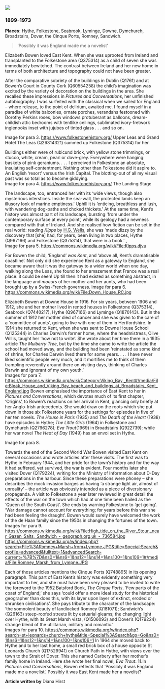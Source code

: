 <a href="https://dev.visual-essays.app"><img src="https://dev-visual-essays.netlify.app/images/ve-button.png"></a>
<param ve-config title="Elizabeth Bowen" author="Diana Hirst" layout="vtl" 
banner="https://upload.wikimedia.org/wikipedia/commons/f/f7/Down_House_RC.jpg">

### 1899-1973

**Places:** Hythe, Folkestone, Seabrook, Lyminge, Downe, Dymchurch, Broadstairs, Dover, the Cinque Ports, Romney, Sandwich.

>‘Possibly it was England made me a novelist’
<param ve-image url="https://upload.wikimedia.org/wikipedia/commons/b/b7/The_Kent_coast_%28IA_kentcoast00lewirich%29.pdf" label="Lewis, Arthur D, Public domain, via Wikimedia Commons" attribution="Lewis, Arthur D, Public domain, via Wikimedia Commons">

Elizabeth Bowen loved East Kent. When she was uprooted from Ireland and transplanted to the Folkestone area (Q375314) as a child of seven she was immediately bewitched. The contrast between Ireland and her new home in terms of both architecture and topography could not have been greater. 
<param ve-image url="https://upload.wikimedia.org/wikipedia/commons/a/aa/Rosa_%27Dorothy_Perkins%27_01.jpg" label="Rosa 'Dorothy Perkins' (Jackson & Perkins, 1901) flowering in the garden for rose novelities on the Beutig hill in Baden Baden (Germany) (Dorothy Perkins seems to have only been introduced in 1901, but in 1908, this rose won top honours at the Royal National Rose Society.)" attribution="Wilrooij, CC BY-SA 4.0 <https://creativecommons.org/licenses/by-sa/4.0>, via Wikimedia Commons">

After the comparative sobriety of the buildings in Dublin (Q1761) and at Bowen’s Court in County Cork (Q60554258) the child’s imagination was excited by the variety of decoration on the buildings in the area. She recalled these impressions in _Pictures and Conversations_, her unfinished autobiography. 
I was surfeited with the classical when we sailed for England – where release, to the point of delirium, awaited me. I found myself in a paradise of white balconies, ornate porches, verandahs festooned with Dorothy Perkins roses, bow windows protuberant as balloons, dream-childish attic bedrooms with tentlike ceilings, sublimated ivory-fretwork inglenooks inset with jujubes of tinted glass . . . and so on. 

Image for para 3. https://www.folkestonehistory.org/ Upper Leas and Grand Hotel
The Leas (Q26314321) summed up Folkestone (Q375314) for her. 

Buildings either were of rubicund brick, with yellow stone trimmings, or stucco, white, cream, pearl or dove-grey. Everywhere were hanging baskets of pink geraniums. . . . I perceived in Folkestone an absolute, insulating self-contentment. Nothing other than Folkestone did it aspire to. An English ‘resort’ versus the Irish Capital. The blotting-out of all my visual past was so total as to become giddying.   
Image for para 4. https://www.folkestonehistory.org/ The Landing Stage

The landscape, too, entranced her with its ‘wide views, though also mysterious interstices.  Inside the sea-wall, the protected lands keep an illusory look of marine emptiness.’ Uphill it is ‘enticing, breathless and lush, with wandering dog-paths and choked thickets.’  At the same time, Kent’s history was almost part of its landscape, bursting ‘from under the contemporary surface at every point’, while its geology had a newness compared with that of Ireland.   And she realised how fiction can be set in the real world: reading _Kipps_ by [H.G. Wells]( /20c/20c-wellshg-biography), she was ‘made dizzy by the discovery that [she] had, for years, been living in two places, Hythe (Q967166) and Folkestone (Q375314), that were in a book.’  ,   
Image for para 5. https://commons.wikimedia.org/wiki/File:Kipps.djvu

For Bowen the child, ‘England’ _was Kent_, and ‘above all, Kent’s dramatisable coastline’.   Not only did she experience Kent as a gateway to England, she became aware that it was the gateway to a wider world when one day, walking along the Leas, she found to her amazement that France was a real place: it could be seen! Up till then it had existed as something abstract, in the language and _moeurs_ of her mother and her aunts, who had been brought up by a Swiss-French governess. 
Image for para 6.
https://commons.wikimedia.org/wiki/File:Down_House_RC.jpg
 
Elizabeth Bowen at Downe House in 1916.
For six years, between 1906 and 1912, she and her mother lived in rented houses in Folkestone (Q375314), Seabrook (Q7440217), Hythe (Q967166) and Lyminge (Q1870143). But in the summer of 1912 her mother died of cancer and she was given to the care of a ‘committee of aunts’, going to live with one of them in Hertfordshire. In 1914 she returned to Kent, when she was sent to Downe House School  (Q125344) in Charles Darwin’s former home, where the headmistress, Olive Willis, taught her ‘how not to write’. She wrote about her time there in a 1935 article _The Mulberry Tree_, but by the time she came to write the article the school had moved away, and the building had been ‘reinstated as some kind of shrine, for Charles Darwin lived there for some years. . . .  I have never liked scientific people very much, and it mortifies me to think of them trampling reverently around there on visiting days, thinking of Charles Darwin and ignorant of my own youth.’  
Images for para 7.
https://commons.wikimedia.org/wiki/Category:Viking_Bay,_Kent#/media/File:Bleak_House_and_Viking_Bay_beach_and_buildings_at_Broadstairs_Kent_England.jpg
Bowen emphasised the importance of East Kent to her in _Pictures and Conversations_, which devotes much of its first chapter, ‘Origins’, to Bowen’s reactions on her arrival in Kent, glancing only briefly at her Anglo-Irish antecedents. She would draw on the roots which she put down in those six Folkestone years for the settings for episodes in five of her ten novels. _The House in Paris_ (1935) and _The Death of the Heart_ (1938) have episodes in Hythe; _The Little Girls_ (1964) in Folkestone and Dymchurch (Q2796278); _Eva Trout_(1969) in Broadstairs (Q922739); while her war novel _The Heat of Day_ (1949) has an envoi set in Hythe. 

Image for para 8. 
 
Towards the end of the Second World War Bowen visited East Kent on several occasions and wrote articles after these visits. The first was to Hythe in February 1944, and her pride for the town’s history and for the way it had suffered, yet survived, the war is evident.  Four months later she visited Dover (Q179224), writing for the Ministry of Information about D-Day preparations in the harbour. Since these preparations were phoney – she describes the mock invasion barges as having ‘a strange light air, almost of unreality’ – the article was obviously intended as a piece of diversionary propaganda.  A visit to Folkestone a year later reviewed in great detail the effects of the war on the town which had at one time been hailed as the ‘Queen of the South Coast’. She ends by warning Folkestone to ‘get going’. ‘War damage cannot account for everything; for years before this war she had been feeling the draught’.  Bowen would surely have welcomed the work of the de Haan family since the 1950s in changing the fortunes of the town.
Images for para 9.
https://commons.wikimedia.org/wiki/File:High_tide_on_the_River_Stour,_near_Gazen_Salts,_Sandwich_-_geograph.org.uk_-_736584.jpg
https://commons.wikimedia.org/w/index.php?search=File%3ARomney+Marsh+from+Lympne.JPG&title=Special:Search&profile=advanced&fulltext=1&advancedSearch-current=%7B%7D&ns0=1&ns6=1&ns12=1&ns14=1&ns100=1&ns106=1#/media/File:Romney_Marsh_from_Lympne.JPG

Each of those articles mentions the Cinque Ports (Q748895) in its opening paragraph. This part of East Kent’s history was evidently something very important to her, and she must have been very pleased to be invited to write the foreword to the 1952 Batsford Book, _The Cinque Ports_. ‘Few parts of the coast of England,’ she says ‘could offer a more ideal study for the historical geographer than does this, with its layer upon layer of extinct, eroded or shrunken civilisations’.  She pays tribute to the character of the landscape:  ‘the somnolent beauty of landlocked Romney (Q181071); Sandwich’s (Q26163) steep-roofed streets lit by estuarial gleams;  the changing light over Hythe, with its Great Marsh vista, (Q1506093) and Dover’s (Q179224) strange blend of the utilitarian, military and romantic.’   
Images for para 10. https://commons.wikimedia.org/w/index.php?search=st+leonards+church+hythe&title=Special%3ASearch&go=Go&ns0=1&ns6=1&ns12=1&ns14=1&ns100=1&ns106=1
In 1964 she moved back to Hythe and to her last home, a small red brick box of a house opposite St Leonards Church (Q17529941) on Church Path in Hythe, with views over the town to the Strait of Dover. This she named Carbery after her mother’s family home in Ireland. Here she wrote her final novel, _Eva Trout_. 
11.In _Pictures and Conversations_, Bowen reflects that ‘Possibly it was England made me a novelist’.  Possibly it was East Kent made her a novelist?

**Article written by** Diana Hirst

